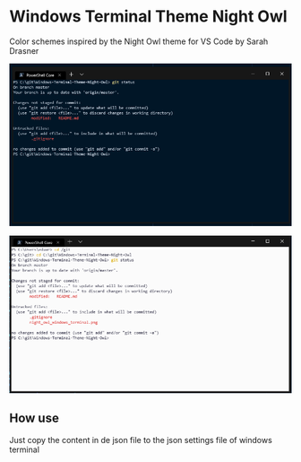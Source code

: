 # Windows Terminal Theme Night Owl

Color schemes inspired by the Night Owl theme for VS Code by Sarah Drasner

![Image night theme](night_owl_windows_terminal.png)

![Image night theme](light_owl_windows_terminal.png)

## How use

Just copy the content in de json file to the json settings file of windows 
terminal
